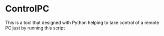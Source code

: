 # ControlPC
This is a tool that designed with Python helping to take control of a remote PC just by running this script
